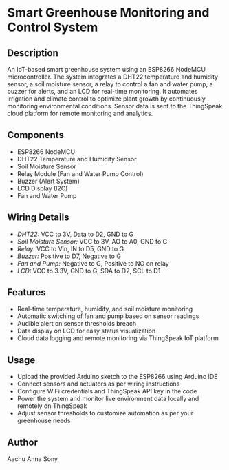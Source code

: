 # Smart Greenhouse Monitoring and Control System

## Description
An IoT-based smart greenhouse system using an ESP8266 NodeMCU microcontroller. The system integrates a DHT22 temperature and humidity sensor, a soil moisture sensor, a relay to control a fan and water pump, a buzzer for alerts, and an LCD for real-time monitoring. It automates irrigation and climate control to optimize plant growth by continuously monitoring environmental conditions. Sensor data is sent to the ThingSpeak cloud platform for remote monitoring and analytics.

## Components
- ESP8266 NodeMCU
- DHT22 Temperature and Humidity Sensor
- Soil Moisture Sensor
- Relay Module (Fan and Water Pump Control)
- Buzzer (Alert System)
- LCD Display (I2C)
- Fan and Water Pump

## Wiring Details
- *DHT22:* VCC to 3V, Data to D2, GND to G
- *Soil Moisture Sensor:* VCC to 3V, AO to A0, GND to G
- *Relay:* VCC to Vin, IN to D5, GND to G
- *Buzzer:* Positive to D7, Negative to G
- *Fan and Pump:* Negative to G, Positive to NO on relay
- *LCD:* VCC to 3.3V, GND to G, SDA to D2, SCL to D1

## Features
- Real-time temperature, humidity, and soil moisture monitoring
- Automatic switching of fan and pump based on sensor readings
- Audible alert on sensor thresholds breach
- Data display on LCD for easy status visualization
- Cloud data logging and remote monitoring via ThingSpeak IoT platform

## Usage
- Upload the provided Arduino sketch to the ESP8266 using Arduino IDE
- Connect sensors and actuators as per wiring instructions
- Configure WiFi credentials and ThingSpeak API key in the code
- Power the system and monitor live environment data locally and remotely on ThingSpeak
- Adjust sensor thresholds to customize automation as per your greenhouse needs

## Author
Aachu Anna Sony
